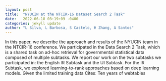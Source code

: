 ```yaml
---
layout: post
title:  "NYUCIN at the NTCIR-16 Dataset Search 2 Task"
date:   2022-06-18 03:19:09 -0400
categories: jekyll update
author: "L Silva, L Barbosa, S Castelo, H Zhang, A Santos"
---
```

In this paper, we describe the approach and results of the NYUCIN team in the NTCIR-16 conference. We participated in the Data Search 2 Task, which is a shared task on ad-hoc retrieval for governmental statistical data composed of multiple subtasks. We report our work on the two subtasks we participated in: the English IR Subtask and the UI Subtask. For the IR Subtask, we explored learning-to-rank approaches based on deep learning models. Given the limited training data  Cites: Ten years of webtables